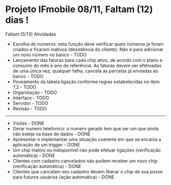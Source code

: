 # Projeto IFmobile 08/11, Faltam (12) dias !

Faltam (5/13) Atividades


 -  Escolha de numeros: esta função deve verificar quais números já foram criados e ficaram inativos (desistência do cliente). Não é para adicionar um novo número no banco       - TODO
 -  Lançamento das faturas para cada chip ativo, de acordo com o plano e consumo do mês e ano de referência. As faturas devem ser efetivadas de uma única vez; qualquer falha, cancela as parcelas já enviadas ao banco       - TODO
 -  Povoamento da tabela ligação conforme regras estabelecidas no item 7.2       - TODO
- Organização                                               - TODO
- Interface                                                 - TODO
- Servidor                                                  - TODO
- Revisão                                                   - TODO

--------------------------------
 
  - Visões                                                    - DONE
  -  Gerar numero telefonico: o numero gerado tem que ser um que ainda não esteja na base de dados        - DONE 
  -  Apresentar  e implementar uma situação coerente em que se encaixa a aplicação de um trigger       - DONE
  -  Um chip inativo ou indisponível não pode efetuar ligações (verificação automática)       - DONE
  - Clientes com cadastro cancelados não podem receber um novo chip (verificação automática)       - DONE
  -  Clientes que cancelam seu cadastro devem liberar o chip de sua posse para futuros usuários (ação automática)       - DONE

